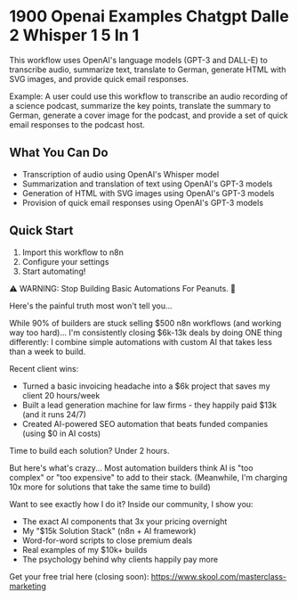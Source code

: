 # 1900 Openai Examples Chatgpt Dalle 2 Whisper 1 5 In 1

This workflow uses OpenAI's language models (GPT-3 and DALL-E) to transcribe audio, summarize text, translate to German, generate HTML with SVG images, and provide quick email responses.

Example: A user could use this workflow to transcribe an audio recording of a science podcast, summarize the key points, translate the summary to German, generate a cover image for the podcast, and provide a set of quick email responses to the podcast host.

## What You Can Do
- Transcription of audio using OpenAI's Whisper model
- Summarization and translation of text using OpenAI's GPT-3 models
- Generation of HTML with SVG images using OpenAI's GPT-3 models
- Provision of quick email responses using OpenAI's GPT-3 models

## Quick Start
1. Import this workflow to n8n
2. Configure your settings
3. Start automating!

⚠️ WARNING: Stop Building Basic Automations For Peanuts. 🚫

Here's the painful truth most won't tell you...

While 90% of builders are stuck selling $500 n8n workflows (and working way too hard)...
I'm consistently closing $6k-13k deals by doing ONE thing differently:
I combine simple automations with custom AI that takes less than a week to build.

Recent client wins:
* Turned a basic invoicing headache into a $6k project that saves my client 20 hours/week
* Built a lead generation machine for law firms - they happily paid $13k (and it runs 24/7)
* Created AI-powered SEO automation that beats funded companies (using $0 in AI costs)

Time to build each solution? Under 2 hours.

But here's what's crazy...
Most automation builders think AI is "too complex" or "too expensive" to add to their stack.
(Meanwhile, I'm charging 10x more for solutions that take the same time to build)

Want to see exactly how I do it?
Inside our community, I show you:
* The exact AI components that 3x your pricing overnight
* My "$15k Solution Stack" (n8n + AI framework)
* Word-for-word scripts to close premium deals
* Real examples of my $10k+ builds
* The psychology behind why clients happily pay more

Get your free trial here (closing soon): https://www.skool.com/masterclass-marketing

